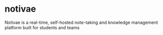 # notivae
Notivae is a real-time, self-hosted note-taking and knowledge management platform built for students and teams
